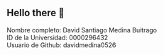 ## Hello there 👋

Nombre completo: David Santiago Medina Buitrago <br/>
ID de la Universidad: 0000296432 <br/>
Usuario de Github: davidmedina0526
